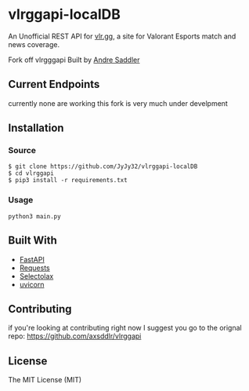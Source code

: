 # vlrggapi-localDB

An Unofficial REST API for [vlr.gg](https://www.vlr.gg/), a site for Valorant Esports match and news coverage.

Fork off vlrgggapi Built by [Andre Saddler](https://github.com/axsddlr/)

## Current Endpoints

currently none are working this fork is very much under develpment

## Installation

### Source

```
$ git clone https://github.com/JyJy32/vlrggapi-localDB
$ cd vlrggapi
$ pip3 install -r requirements.txt
```

### Usage

```
python3 main.py
```

## Built With

-   [FastAPI](https://fastapi.tiangolo.com/)
-   [Requests](https://requests.readthedocs.io/en/master/)
-   [Selectolax](https://github.com/rushter/selectolax)
-   [uvicorn](https://www.uvicorn.org/)

## Contributing

if you're looking at contributing right now I suggest you go to the orignal repo: https://github.com/axsddlr/vlrggapi

## License

The MIT License (MIT)
